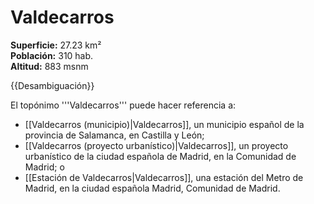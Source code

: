 # Valdecarros

**Superficie:** 27.23 km²  
**Población:** 310 hab.  
**Altitud:** 883 msnm  

{{Desambiguación}}

El topónimo '''Valdecarros''' puede hacer referencia a:

* [[Valdecarros (municipio)|Valdecarros]], un municipio español de la provincia de Salamanca, en Castilla y León; 
* [[Valdecarros (proyecto urbanístico)|Valdecarros]], un proyecto urbanístico de la ciudad española de Madrid, en la Comunidad de Madrid; o
* [[Estación de Valdecarros|Valdecarros]], una estación del Metro de Madrid, en la ciudad española Madrid, Comunidad de Madrid.